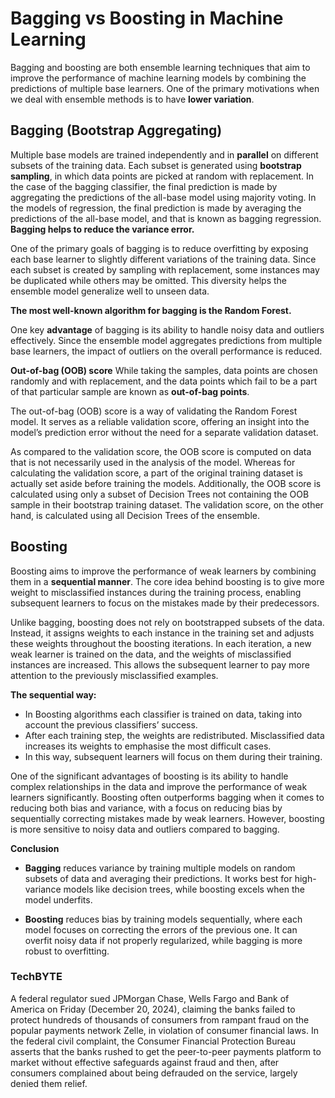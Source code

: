 # Bagging vs Boosting in Machine Learning

Bagging and boosting are both ensemble learning techniques that aim to improve the performance of machine learning models by combining the predictions of multiple base learners. One of the primary motivations when we deal with ensemble methods is to have **lower variation**.

## Bagging (Bootstrap Aggregating)
Multiple base models are trained independently and in **parallel** on different subsets of the training data. Each subset is generated using **bootstrap sampling**, in which data points are picked at random with replacement. In the case of the bagging classifier, the final prediction is made by aggregating the predictions of the all-base model using majority voting. In the models of regression, the final prediction is made by averaging the predictions of the all-base model, and that is known as bagging regression. **Bagging helps to reduce the variance error.**

One of the primary goals of bagging is to reduce overfitting by exposing each base learner to slightly different variations of the training data. Since each subset is created by sampling with replacement, some instances may be duplicated while others may be omitted. This diversity helps the ensemble model generalize well to unseen data.

**The most well-known algorithm for bagging is the Random Forest.** 

One key **advantage** of bagging is its ability to handle noisy data and outliers effectively. Since the ensemble model aggregates predictions from multiple base learners, the impact of outliers on the overall performance is reduced.

**Out-of-bag (OOB) score**
While taking the samples, data points are chosen randomly and with replacement, and the data points which fail to be a part of that particular sample are known as **out-of-bag points**.

The out-of-bag (OOB) score is a way of validating the Random Forest model. It serves as a reliable validation score, offering an insight into the model’s prediction error without the need for a separate validation dataset.

As compared to the validation score, the OOB score is computed on data that is not necessarily used in the analysis of the model. Whereas for calculating the validation score, a part of the original training dataset is actually set aside before training the models. Additionally, the OOB score is calculated using only a subset of Decision Trees not containing the OOB sample in their bootstrap training dataset. The validation score, on the other hand, is calculated using all Decision Trees of the ensemble.

## Boosting
Boosting aims to improve the performance of weak learners by combining them in a **sequential manner**. The core idea behind boosting is to give more weight to misclassified instances during the training process, enabling subsequent learners to focus on the mistakes made by their predecessors.

Unlike bagging, boosting does not rely on bootstrapped subsets of the data. Instead, it assigns weights to each instance in the training set and adjusts these weights throughout the boosting iterations. In each iteration, a new weak learner is trained on the data, and the weights of misclassified instances are increased. This allows the subsequent learner to pay more attention to the previously misclassified examples.

**The sequential way:**
- In Boosting algorithms each classifier is trained on data, taking into account the previous classifiers’ success.
- After each training step, the weights are redistributed. Misclassified data increases its weights to emphasise the most difficult cases.
- In this way, subsequent learners will focus on them during their training.

One of the significant advantages of boosting is its ability to handle complex relationships in the data and improve the performance of weak learners significantly. Boosting often outperforms bagging when it comes to reducing both bias and variance, with a focus on reducing bias by sequentially correcting mistakes made by weak learners. However, boosting is more sensitive to noisy data and outliers compared to bagging.

**Conclusion**
- **Bagging** reduces variance by training multiple models on random subsets of data and averaging their predictions. It works best for high-variance models like decision trees, while boosting excels when the model underfits.

- **Boosting** reduces bias by training models sequentially, where each model focuses on correcting the errors of the previous one. It can overfit noisy data if not properly regularized, while bagging is more robust to overfitting.

### TechBYTE
A federal regulator sued JPMorgan Chase, Wells Fargo and Bank of America on Friday (December 20, 2024), claiming the banks failed to protect hundreds of thousands of consumers from rampant fraud on the popular payments network Zelle, in violation of consumer financial laws. In the federal civil complaint, the Consumer Financial Protection Bureau asserts that the banks rushed to get the peer-to-peer payments platform to market without effective safeguards against fraud and then, after consumers complained about being defrauded on the service, largely denied them relief.



